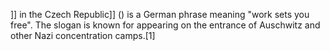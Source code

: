 ]] in the Czech Republic]] () is a German phrase meaning "work sets you free". The slogan is known for appearing on the entrance of Auschwitz and other Nazi concentration camps.[1]
